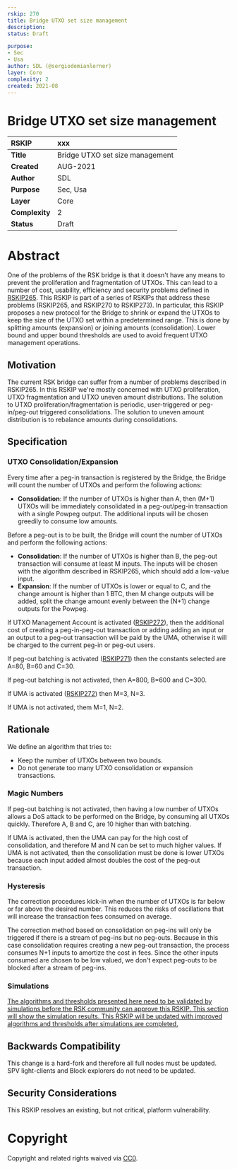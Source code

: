 ```yaml
---
rskip: 270
title: Bridge UTXO set size management
description: 
status: Draft

purpose: 
- Sec
- Usa
author: SDL (@sergiodemianlerner)
layer: Core
complexity: 2
created: 2021-08
---
```

# Bridge UTXO set size management


|RSKIP          | xxx |
| :------------ |:-------------|
|**Title**      |Bridge UTXO set size management|
|**Created**    |AUG-2021 |
|**Author**     | SDL |
|**Purpose**    |Sec, Usa |
|**Layer**      |Core |
|**Complexity** |2 |
|**Status**     |Draft |

#  **Abstract**

One of the problems of the RSK bridge is that it doesn't have any means to prevent the proliferation and fragmentation of UTXOs. This can lead to a number of cost, usability, efficiency and security problems defined in [RSKIP265](https://github.com/rsksmart/RSKIPs/blob/master/IPs/RSKIP265.md). This RSKIP is part of a series of RSKIPs that address these problems (RSKIP265, and RSKIP270 to RSKIP273). In particular, this RSKIP proposes a new protocol for the Bridge to shrink or expand the UTXOs to keep the size of the UTXO set within a predetermined range. This is done by splitting amounts (expansion) or joining amounts (consolidation). Lower bound and upper bound thresholds are used to avoid frequent UTXO management operations. 

## Motivation

The current RSK bridge can suffer from a number of problems described in RSKIP265. In this RSKIP we're mostly concerned with UTXO proliferation,  UTXO fragmentation and  UTXO uneven amount distributions.
The solution to UTXO proliferation/fragmentation is periodic, user-triggered or peg-in/peg-out triggered consolidations.
The solution to uneven amount distribution is to rebalance amounts during consolidations.

## Specification

### UTXO Consolidation/Expansion

Every time after a peg-in transaction is registered by the Bridge, the Bridge will count the number of UTXOs and perform the following actions:

* **Consolidation**: If the number of UTXOs is higher than A, then (M+1) UTXOs will be immediately consolidated in a peg-out/peg-in transaction with a single Powpeg output. The additional inputs will be chosen greedily to consume low amounts.

Before a peg-out is to be built, the Bridge will count the number of UTXOs and perform the following actions:

* **Consolidation**: If the number of UTXOs is higher than B, the peg-out transaction will consume at least M inputs. The inputs will be chosen with the algorithm described in RSKIP265, which should add a low-value input. 
* **Expansion**: If the number of UTXOs is lower or equal to C, and the change amount is higher than 1 BTC, then M change outputs will be added, split the change amount evenly between the (N+1) change outputs for the Powpeg. 

If UTXO Management Account is activated ([RSKIP272](https://github.com/rsksmart/RSKIPs/blob/master/IPs/RSKIP272.md)), then the additional cost of creating a peg-in-peg-out transaction or adding adding an input or an output to a peg-out transaction will be paid by the UMA, otherwise it will be charged to the current peg-in or peg-out users.

If peg-out batching is activated ([RSKIP271](https://github.com/rsksmart/RSKIPs/blob/master/IPs/RSKIP271.md)) then the constants selected are A=80, B=60 and C=30. 

If peg-out batching is not activated, then A=800, B=600 and C=300.

If UMA is activated ([RSKIP272](https://github.com/rsksmart/RSKIPs/blob/master/IPs/RSKIP272.md)) then M=3, N=3.

If UMA is not activated, them M=1, N=2.


## Rationale

We define an algorithm that tries to:

- Keep the number of UTXOs between two bounds. 
- Do not generate too many  UTXO consolidation or expansion transactions. 

### Magic Numbers

If peg-out batching is not activated, then having a low number of UTXOs allows a DoS attack to be performed on the Bridge, by consuming all UTXOs quickly. Therefore A, B and C, are 10 higher than with batching.

If UMA is activated, then the UMA can pay for the high cost of consolidation, and therefore M and N can be set to much higher values. If UMA is not activated, then the consolidation must be done is lower UTXOs because each input added almost doubles the cost of the peg-out transaction.

### Hysteresis

The correction procedures kick-in when the number of UTXOs is far below or far above the desired number. This reduces the risks of oscillations that will increase the transaction fees consumed on average. 

The correction method based on consolidation on peg-ins will only be triggered if there is a stream of peg-ins but no peg-outs. Because in this case consolidation requires creating a new peg-out transaction, the process consumes N+1 inputs to amortize the cost in fees. Since the other inputs consumed are chosen to be low valued, we don't expect peg-outs to be blocked after a stream of peg-ins.

### Simulations

<u>The algorithms and thresholds presented here need to be validated by simulations before the RSK community can approve this RSKIP. This section will show the simulation results. This RSKIP will be updated with improved algorithms and thresholds after simulations are completed.</u>



## Backwards Compatibility

This change is a hard-fork and therefore all full nodes must be updated. SPV light-clients and Block explorers do not need to be updated. 

## Security Considerations

This RSKIP resolves an existing, but not critical, platform vulnerability.


# **Copyright**

Copyright and related rights waived via [CC0](https://creativecommons.org/publicdomain/zero/1.0/).


